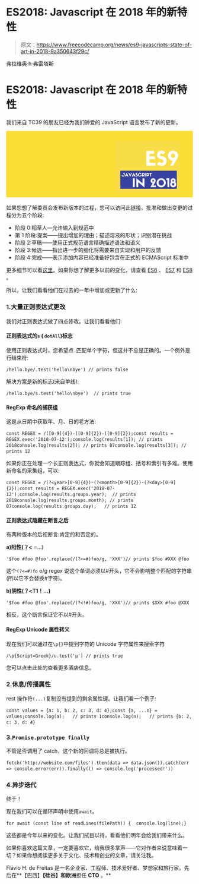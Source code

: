 # ES2018: Javascript 在 2018 年的新特性

> 原文：<https://www.freecodecamp.org/news/es9-javascripts-state-of-art-in-2018-9a350643f29c/>

弗拉维奥·h·弗雷塔斯

# ES2018: Javascript 在 2018 年的新特性

我们来自 TC39 的朋友已经为我们钟爱的 JavaScript 语言发布了新的更新。

![bocZipyVNaJoZ43Q0DuUVShsFUBtYgbmhOAH](img/e2c5c7e78b42e48051dfc4fff5fad93c.png)

如果您想了解委员会发布新版本的过程，您可以访问此[链接](https://github.com/tc39/proposals/blob/master/finished-proposals.md)。批准和做出变更的过程分为五个阶段:

*   阶段 0:稻草人—允许输入到规范中
*   第 1 阶段:提案——提出增加的理由；描述溶液的形状；识别潜在挑战
*   阶段 2:草稿——使用正式规范语言精确描述语法和语义
*   阶段 3:候选——指出进一步的细化将需要来自实现和用户的反馈
*   阶段 4:完成——表示添加内容已经准备好包含在正式的 ECMAScript 标准中

更多细节可以看[这里](https://tc39.github.io/process-document/)。如果你想了解更多以前的变化，请查看 [ES6](https://medium.com/@flaviohfreitas/es6-javascript-does-love-you-f36c532c87db) 、 [ES7](https://medium.com/@flaviohfreitas/es7-a-simple-and-useful-guide-to-master-it-6aba54abb4df) 和 [ES8](https://medium.freecodecamp.org/es8-the-new-features-of-javascript-7506210a1a22) 。

所以，让我们看看他们在过去的一年中增加或更新了什么:

### 1.大量正则表达式更改

我们对正则表达式做了四点修改。让我们看看他们:

#### 正则表达式的`s` ( `dotAll`)标志

使用正则表达式时，您希望点`.`匹配单个字符，但这并不总是正确的。一个例外是行结束符:

```
/hello.bye/.test('hello\nbye') // prints false
```

解决方案是新的标志(来自单线):

```
/hello.bye/s.test('hello\nbye')  // prints true
```

#### RegExp 命名的捕获组

这是从日期中获取年、月、日的老方法:

```
const REGEX = /([0-9]{4})-([0-9]{2})-([0-9]{2});const results = REGEX.exec('2018-07-12');console.log(results[1]); // prints 2018console.log(results[2]); // prints 07console.log(results[3]); // prints 12
```

如果你正在处理一个长正则表达式，你就会知道跟踪组、括号和索引有多难。使用新命名的采集组，可以:

```
const REGEX = /(?<year>[0-9]{4})-(?<month>[0-9]{2})-(?<day>[0-9]{2});const results = REGEX.exec('2018-07-12');console.log(results.groups.year);  // prints 2018console.log(results.groups.month); // prints 07console.log(results.groups.day);   // prints 12
```

#### 正则表达式隐藏在断言之后

有两种版本的后视断言:肯定的和否定的。

**a)阳性(？<** =…)

```
'$foo #foo @foo'.replace(/(?<=#)foo/g, 'XXX')// prints $foo #XXX @foo
```

这个`(?<=#)fo` o/g regex 说这个单词必须以#开头，它不会影响整个匹配的字符串(所以它不会替换#字符)。

**b)阴性(？<T1！…)**

```
'$foo #foo @foo'.replace(/(?<!#)foo/g, 'XXX')// prints $XXX #foo @XXX
```

相反，这个断言保证它不以#开头。

#### RegExp Unicode 属性转义

现在我们可以通过在`\p{}`中提到字符的 Unicode 字符属性来搜索字符

```
/\p{Script=Greek}/u.test('μ') // prints true
```

您可以点击此处的查看更多酒店信息。

### 2.休息/传播属性

rest 操作符`(...)`复制没有提到的剩余属性键。让我们看一个例子:

```
const values = {a: 1, b: 2, c: 3, d: 4};const {a, ...n} = values;console.log(a);   // prints 1console.log(n);   // prints {b: 2, c: 3, d: 4}
```

### 3.`Promise.prototype finally`

不管是否调用了 catch，这个新的回调将总是被执行。

```
fetch('http://website.com/files').then(data => data.json()).catch(err => console.error(err)).finally(() => console.log('processed!'))
```

### 4.异步迭代

终于！

现在我们可以在循环声明中使用`await`。

```
for await (const line of readLines(filePath)) {  console.log(line);}
```

这些都是今年以来的变化。让我们拭目以待，看看他们明年会给我们带来什么。

如果你喜欢这篇文章，一定要喜欢它，给我很多掌声——它对作者来说意味着一切？如果你想阅读更多关于文化、技术和创业的文章，请关注我。

Flávio H. de Freitas 是一名企业家、工程师、技术爱好者、梦想家和旅行家。先后在**【巴西】**【硅谷】和欧洲**担任 **CTO** 。**